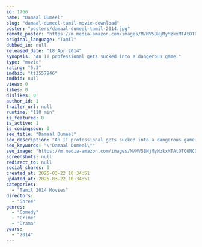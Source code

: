 ```yaml
---
id: 1766
name: "Damaal Dumeel"
slug: "damaal-dumeel-tamil-movie-download"
poster: "posters/damaal-dumeel-tamil-2014.jpg"
remote_poster: "https://m.media-amazon.com/images/M/MV5BNjMyMzkxMTAtOTQ0NC00NzBjLWFiNzgtNmRkMWI0YmUzMmE2XkEyXkFqcGdeQXVyNjYzODU3NDE@._V1_SX300.jpg"
original_language: "Tamil"
dubbed_in: null
released_date: "18 Apr 2014"
synopsis: "An IT professional gets sucked into a dangerous game."
type: "movie"
rating: "5.3"
imdbid: "tt3557946"
tmdbid: null
views: 0
likes: 0
dislikes: 0
author_id: 1
trailer_url: null
runtime: "118 min"
is_featured: 0
is_active: 1
is_comingsoon: 0
seo_title: "Damaal Dumeel"
seo_description: "An IT professional gets sucked into a dangerous game."
seo_keywords: "\"Damaal Dumeel\""
seo_image: "https://m.media-amazon.com/images/M/MV5BNjMyMzkxMTAtOTQ0NC00NzBjLWFiNzgtNmRkMWI0YmUzMmE2XkEyXkFqcGdeQXVyNjYzODU3NDE@._V1_SX300.jpg"
screenshots: null
redirect_to: null
social_shares: 0
created_at: 2025-03-22 10:34:51
updated_at: 2025-03-22 10:34:51
categories:
  - "Tamil 2014 Movies"
directors:
  - "Shree"
genres:
  - "Comedy"
  - "Crime"
  - "Drama"
years:
  - "2014"
---
```

